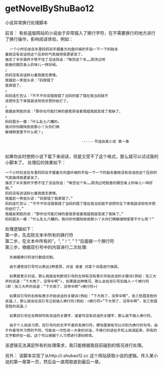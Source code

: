 # getNovelByShuBao12

小说异常换行处理脚本  

前言：
  有些盗版网站的小说由于异常插入了换行字符，在不需要换行的地方进行了换行操作，影响阅读体验，例如：
  
      一个小时后坐在车里妈妈双手握着方向盘纤细的手指一下一下的敲击
    着她没有说话但这个压抑的气氛搞得我更紧张了。
    强忍了半天我终于憋不住了没话找话：「唉您这个车……刚洗过吧
    挺香的跟您身上的味儿一样好闻。
    」
    妈妈没有说话斜乜着我面无表情。
    我尴尬一笑低头说：「妈我错了
    我真错了。
    」
    妈妈连忙否认：「不不不你没错我错了当妈的错了错在我当初就不
    该把你生下来我就该咬咬牙把你给打了。
    」
    我嬉皮笑脸的说：「那你也可能打掉的是我哥或者我姐我就变成了我妹了。
    」
    妈妈眉头一蹙：「什么乱七八糟的。
    我问你你跟陆依依那小丫头你们俩
    躲储物室里干什么呢？」

                                       ------节选自某小说 第一章
 <br>
 如果你此时想把小说下载下来阅读，但是又受不了这个格式，那么就可以试试我的小脚本了。
 处理后的效果如下：

    一个小时后坐在车里妈妈双手握着方向盘纤细的手指一下一下的敲击着她没有说话但这个压抑的气氛搞得我更紧张了。
    强忍了半天我终于憋不住了没话找话：“唉您这个车……刚洗过吧挺香的跟您身上的味儿一样好闻。”
    妈妈没有说话斜乜着我面无表情。
    我尴尬一笑低头说：“妈我错了我真错了。”
    妈妈连忙否认：“不不不你没错我错了当妈的错了错在我当初就不该把你生下来我就该咬咬牙把你给打了。”
    我嬉皮笑脸的说：“那你也可能打掉的是我哥或者我姐我就变成了我妹了。”
    妈妈眉头一蹙：“什么乱七八糟的。我问你你跟陆依依那小丫头你们俩躲储物室里干什么呢？”
 
 处理逻辑如下： <br>
 第一步，先去除文本中所有的换行符 <br>
 第二步，在文本中所有的”。“, ”！“, ”？“后面接一个换行符 <br>
 第三步，根据双引号中的内容进行二次处理:<br>
 
      先根据换行符进行数组切割。
      
      由于通常双引号可以表达2种意思，对话 或者 对某个词语进行强调。
      
      如果是表示对话，那么我就会判断双引号的左侧有没有表示开始说话的关键词(例如：张三大声的说道：”下大雨了，没带伞啊“)，如果是这种情况，那么会在双引号后插入一个换行符(即：张三大声的说道：”下大雨了，没带伞啊“<换行符>) 
      
      如果双引号的右侧有表示开始说话的关键词(例如：”下大雨了，没带伞啊“，张三愁眉苦脸的说道。)，那么就会在双引号之前插入换行符(例如：<换行符>”下大雨了，没带伞啊“，张三愁眉苦脸的说道。)
      
      如果双引号左右两侧均有说话的关键字，或者均没有说话的关键字，那么就不插入换行符。
      
      由于个人阅读习惯，双引号内的文字不喜欢有换行符，哪怕里面有可以识别为换行的句号。由于作者写作习惯的不同，可能会一次性说一大串的对话，不换行的话在手机上阅读起来，所有的文字都挤在一起。这个可以根据个人习惯进行源码修改。 

该逻辑无法满足所有的处理需求，我只能根据我目前碰到的情况进行处理。

另外：
该脚本实现了从http://i.shubao12.cc 这个网站获取小说的逻辑。传入某小说的第一章第一页，然后会一直爬取直到最后一章。
